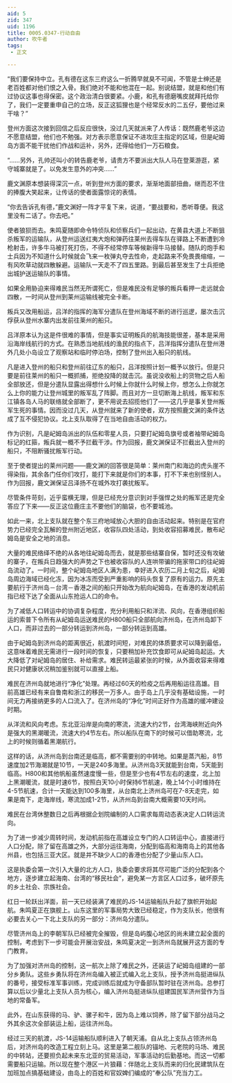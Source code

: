 ```yaml
---
aid: 5
zid: 347
uid: 1196
title: 0005.0347-行动自由
author: 吹牛者
tags: 
 - 正文

---
```




  “我们要保持中立。孔有德在这东三府这么一折腾早就臭不可闻，不管是士绅还是老百姓都对他们恨之入骨。我们绝对不能和他混在一起。别说结盟，就是和他们有过协议这事也得保密。这个政治清白很要紧。小鹿，和孔有德磨嘴皮就拜托给你了，我们一定要重申自己的立场，反正这狐狸也是个经常反水的二五仔，要他过来干啥？”

  登州方面这次接到回信之后反应很快，没过几天就派来了人传话：既然鹿老爷这边不愿意结盟，他们也不勉强。对方表示愿意保证不进攻庄主指定的区域，但是屺姆岛方面不能干扰他们作战和运补，另外，还得给他们一万石粮食。

  “……另外，孔帅还叫小的转告鹿老爷，请贵方不要派出大队人马在登莱游逛，紧守城寨就是了。以免发生意外的冲突……”

  鹿文渊原本想装得深沉一点，听到登州方面的要求，渐渐地面部扭曲，继而忍不住的捧腹大笑起来，让传话的使者面露惊诧的表情。

  “你去告诉孔有德，”鹿文渊好一阵才平复下来，说道，“要战要和，悉听尊便。我这里没有二话了。你去吧。”

  使者狼狈而去。朱鸣夏随即命令特侦队和侦察兵们一起出动，在黄县大道上不断狙杀叛军的运输队，从登州运送红夷大炮和弹药往莱州去得车队在驿路上不断遭到冷枪射击，许多牛马被打死打伤，不得不经常停车等候新得牛马接替。随队的炮手和士兵因为不知道什么时候就会飞来一枚弹丸夺去性命，走起路来不免畏畏缩缩，一有风吹草动就四散躲避。运输队一天走不了四五里路。到最后甚至发生了士兵拒绝出城护送运输队的事情。

  如果全用胁迫来得难民当然无所谓死亡，但是难民没有足够的叛兵看押一走远就会四散，一时间从登州到莱州运输线被完全卡断。

  叛兵又改用船运，吕洋的指挥的海军分遣队在登州海域不断的进行巡逻，屡次击沉俘获从登州水寨内出发前往莱州的船只。

  吕洋原本认为这是件很难的事情，但是事实证明叛兵的航海技能很差，基本是采用沿海岸线航行的方式。在熟悉当地航线的渔民的指点下，吕洋指挥分遣队在登州港外几处小岛设立了观察站和临时停泊场，控制了登州出入船只的航线。

  凡是进入登州的船只和登州前往辽东的船只，吕洋按照计划一概予以放行。但是只要是前往莱州的船只一概抓捕，拒绝投降的就击沉。虽说没收船上的货物之后人船全部放还，但是分遣队显露出得想什么时候上你就什么时候上你，想怎么上你就怎么上你的能力让登州城里的叛军乱了阵脚。而且对方一旦切断海上航线，叛军和东江镇各岛人马的联络就全部断了，更不用说去招揽他们了——这几乎是事关登州叛军生死的事情。因而没过几天，从登州就来了新的使者，双方按照鹿文渊的条件达成了互不侵犯协议。北上支队取得了在当地自由活动的权力。

  作为识别，凡是屺姆岛派出的队伍和零星人员，只要打屺姆岛旗号或者袖带屺姆岛标记的红箍，叛兵就一概不予拦截干涉。作为回报，鹿文渊保证不拦截出入登州的船只，不阻断骚扰叛军行动。

  至于使者提出的莱州问题——鹿文渊的回答很是简单：莱州南门和海边的虎头崖不得染指，其余各门任你们攻打，能打下来就是你们的本事，打不下来也别怪别人。作为回报，鹿文渊保证吕泽扬不在城外攻打袭扰叛军。

  尽管条件苛刻，近乎蛮横无理，但是已经充分意识到对手强悍之处的叛军还是完全答应了下来——反正这位鹿庄主不要他们的脑袋，也不要城池。

  如此一来，北上支队就在整个东三府地域放心大胆的自由活动起来。特别是在官府势力已经完全瓦解的登州附近地区，收容队四处活动，到处收容招募难民，散布屺姆岛是安全之地的消息。

  大量的难民络绎不绝的从各地往屺姆岛而去，就是那些结寨自保，暂时还没有攻破的寨子，在叛兵日趋强大的声势之下也被收容队的人连哄带骗的拖家带口的往屺姆岛流动了。一时间，整个屺姆岛地区人满为患，幸好进入农历二月上旬之后，屺姆岛周边海域已经化冻，因为冰冻而受到严重影响的码头恢复了原有的运力。原先主要航行于济州岛－台湾－香港之间的船只开始改为航向屺姆岛，在香港的发动机前指已经下达了全面从山东抢运人口的命令。

  为了减低人口转运中的协调复杂程度，充分利用船只和洋流、风向，在香港组织船运的索普下令所有从屺姆岛运送难民的H800船只全部航向济州岛，在济州岛卸下人口，而非过去的一部分转运到济州岛，一部分转运到高雄。

  由于屺姆岛到济州岛的距离很近，航渡时间短，对难民的体质要求可以降到最低，这意味着难民无需进行一段时间的恢复，只要稍加补充饮食即可从屺姆岛起运。大大降低了对屺姆岛的居住、补给需求。难民转运最紧张的时候，从外面收容来得难民只对健康状况稍加鉴别就可以直接上船。

  难民在济州岛就地进行“净化”处理。再经过60天的检疫之后再用船运往高雄。目前高雄已经有来自鲁南和浙江的移民一万多人。由于岛上几乎没有基础设施，一时间无力再接纳更多的人口流入了。在济州岛的“净化”时间正好作为高雄的缓冲建设时期。

  从洋流和风向考虑。东北亚沿岸是向南的寒流，流速大约2节，台湾海峡附近向外是强大的黑潮暖流，流速大约4节左右。所以船队在南下的时候可以借助寒流，北上的时候则循着黑潮航行。

  这样的话，从济州岛到台南还是临高，都不需要别的中转地。如果是蒸汽船，8节速度加2节海潮就是10节，一天是240多海里。从济州岛3天就能到台南，5天能到临高。H800和其他帆船虽然速度慢一些，但是至少也有4节左右的速度，北上加上黑潮暖流，就是时速6节，按照白天10小时保持6节航速，晚上14个小时维持在4-5节航速，合计一天能达到100多海里，从台南北上济州岛可在7-8天走完，如果是南下，走海岸线，寒流加成1-2节，从济州岛到台南大概需要10天时间。

  难民在台湾休整数日之后再根据企划院编制的人口需求每周动态表决定人口转运流向。

  为了进一步减少周转时间，发动机前指在高雄设立专门的人口转运中心，直接进行人口分配，除了留在高雄之外，大部分运往海南，分配到临高和海南岛上的其他各州县，也包括三亚大区。就是并不缺少人口的香港也分配了少量山东人口。

  这是执委会第一次引入大量的北方人口，执委会要求将其尽可能广泛的分配到各个地方，逐步建立起海南、台湾的“移民社会”，避免某一方言区人口过多，破坏原先的乡土社会、宗族社会。

  红日一轮跃出洋面，前一天已经装满了难民的JS-14运输船队升起了旗帜开始起航。朱鸣夏正在旗舰上。山东这里的军事局势大致已经稳定，作为支队长，他很有必要去关心一下北上支队的另一部分：济州岛分遣队。

  尽管济州岛上的李朝军队已经被完全摧毁，但是岛屿腹心地区的尚未建立起全面的控制，考虑到下一步可能会开展治安战，朱鸣夏决定一到济州岛就展开这方面的专门教育。

  为了加强对济州岛的控制，这一航次上除了难民之外，还装运了屺姆岛组建的一部分乡勇队。这些乡勇队将在济州岛编入被正式编入北上支队，授予济州岛挺进纵队的番号，接受标准军事训练，完成训练后就成为守备部队暂时驻在济州岛。总参打算以后以少量北上支队人员为核心，编入济州岛挺进纵队组建国民军济州营作为当地的常备军。

  此外，在山东获得的马、驴、骡子和牛，因为岛上难以饲养，除了留下部分战马之外其余这次全部装运上船，运往济州岛。

  经过三天的航渡，JS-14运输船队顺利进入了朝天浦。自从北上支队占领济州岛后，对济州岛的改造工程立刻上马。这里是第二舰队的锚地、元老院的马场、难民的中转站，还要担负起未来东北亚的贸易活动，军事活动的后勤基地。而这一切都需要船只运输。所以现在整个港区一片狼藉：伴随北上支队而来的归化民建筑队在加班加点搞基础建设，由岛上的百姓和官奴婢们编成的“奉公队”充当力工。


